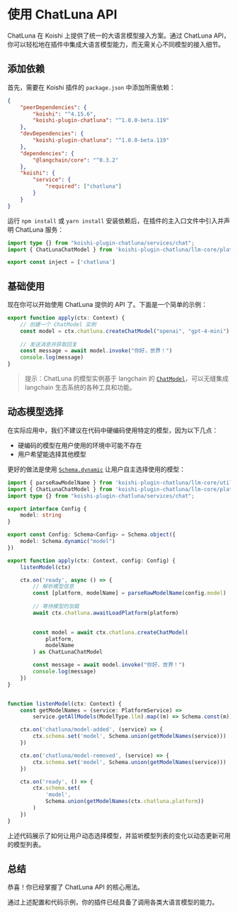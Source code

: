 # 使用 ChatLuna API

ChatLuna 在 Koishi 上提供了统一的大语言模型接入方案。通过 ChatLuna API，你可以轻松地在插件中集成大语言模型能力，而无需关心不同模型的接入细节。

## 添加依赖

首先，需要在 Koishi 插件的 `package.json` 中添加所需依赖：

```json
{
    "peerDependencies": {
        "koishi": "^4.15.6",
        "koishi-plugin-chatluna": "^1.0.0-beta.119"
    },
    "devDependencies": {
        "koishi-plugin-chatluna": "^1.0.0-beta.119"
    },
    "dependencies": {
        "@langchain/core": "^0.3.2"
    },
    "koishi": {
        "service": {
            "required": ["chatluna"]
        }
    }
}
```

运行 `npm install` 或 `yarn install` 安装依赖后，在插件的主入口文件中引入并声明 ChatLuna 服务：

```typescript
import type {} from "koishi-plugin-chatluna/services/chat";
import { ChatLunaChatModel } from 'koishi-plugin-chatluna/llm-core/platform/model'

export const inject = ['chatluna']
```

## 基础使用

现在你可以开始使用 ChatLuna 提供的 API 了。下面是一个简单的示例：

```typescript
export function apply(ctx: Context) {
    // 创建一个 ChatModel 实例
    const model = ctx.chatluna.createChatModel("openai", "gpt-4-mini") as ChatLunaChatModel
    
    // 发送消息并获取回复
    const message = await model.invoke("你好，世界！")
    console.log(message)
}
```

> 提示：ChatLuna 的模型实例基于 langchain 的 [`ChatModel`](https://js.langchain.com/docs/concepts/chat_models)，可以无缝集成 langchain 生态系统的各种工具和功能。

## 动态模型选择

在实际应用中，我们不建议在代码中硬编码使用特定的模型，因为以下几点：

- 硬编码的模型在用户使用的环境中可能不存在
- 用户希望能选择其他模型

更好的做法是使用 [`Schema.dynamic`](https://koishi.chat/zh-CN/schema/advanced/dynamic.html) 让用户自主选择使用的模型：

```typescript
import { parseRawModelName } from 'koishi-plugin-chatluna/llm-core/utils/count_tokens'
import { ChatLunaChatModel } from 'koishi-plugin-chatluna/llm-core/platform/model'
import type {} from "koishi-plugin-chatluna/services/chat";

export interface Config {
    model: string
}

export const Config: Schema<Config> = Schema.object({
    model: Schema.dynamic("model")
})

export function apply(ctx: Context, config: Config) {
    listenModel(ctx)

    ctx.on('ready', async () => {
        // 解析模型信息
        const [platform, modelName] = parseRawModelName(config.model)
        
        // 等待模型的加载
        await ctx.chatluna.awaitLoadPlatform(platform)

       
        const model = await ctx.chatluna.createChatModel(
            platform,
            modelName
        ) as ChatLunaChatModel

        const message = await model.invoke("你好，世界！")
        console.log(message)
    })
}


function listenModel(ctx: Context) {
    const getModelNames = (service: PlatformService) => 
        service.getAllModels(ModelType.llm).map((m) => Schema.const(m))

    ctx.on('chatluna/model-added', (service) => {
        ctx.schema.set('model', Schema.union(getModelNames(service)))
    })

    ctx.on('chatluna/model-removed', (service) => {
        ctx.schema.set('model', Schema.union(getModelNames(service)))
    })

    ctx.on('ready', () => {
        ctx.schema.set(
            'model',
            Schema.union(getModelNames(ctx.chatluna.platform))
        )
    })
}
```

上述代码展示了如何让用户动态选择模型，并监听模型列表的变化以动态更新可用的模型列表。

## 总结

恭喜！你已经掌握了 ChatLuna API 的核心用法。

通过上述配置和代码示例，你的插件已经具备了调用各类大语言模型的能力。
